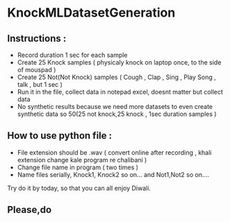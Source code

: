 # KnockMLDatasetGeneration

## Instructions : ##

- Record duration 1 sec for each sample
- Create 25 Knock samples ( physicaly knock on laptop once, to the side of mouspad )
- Create 25 Not(Not Knock) samples ( Cough , Clap , Sing , Play Song , talk , but 1 sec )
- Run it in the file, collect data in notepad excel, doesnt matter but collect data
- No synthetic results because we need more datasets to even create synthetic data so 50(25 not knock,25 knock , 1sec duration samples )

## How to use python file : ##

- File extension should be .wav ( convert online after recording , khali extension change kale program re chalibani )
- Change file name in program ( two times )
- Name files serially, Knock1, Knock2 so on... and Not1,Not2 so on....

Try do it by today, so that you can all enjoy Diwali.

## Please,do

